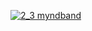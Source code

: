 [![2_3 myndband](https://img.youtube.com/vi/YOUTUBE_VIDEO_ID_HERE/0.jpg)](https://www.youtube.com/watch?v=fdl8Q3-cErE)
